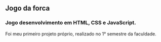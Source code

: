 ## Jogo da forca
 
### Jogo desenvolvimento em HTML, CSS e JavaScript. 

Foi meu primeiro projeto próprio, realizado no 1° semestre da faculdade.
